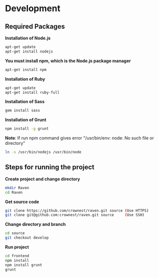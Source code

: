 # Development


## Required Packages

**Installation of Node.js**
```bash
apt-get update
apt-get install nodejs
```

**You must install npm, which is the Node.js package manager**
```bash
apt-get install npm
```

**Installation of Ruby**
```bash
apt-get update
apt-get install ruby-full
```

**Installation of Sass**
```bash
gem install sass
```

**Installation of Grunt**
```bash
npm install -g grunt
```

**Note**: If run npm command gives error "/usr/bin/env: node: No such file or directory"
```bash
ln -s /usr/bin/nodejs /usr/bin/node
```


## Steps for running the project

**Create project and change directory**
```bash
mkdir Raven
cd Raven
```

**Get source code**
```bash
git clone https://github.com/crownest/raven.git source (Use HTTPS)
git clone git@github.com:crownest/raven.git source     (Use SSH)
```

**Change directory and branch**
```bash
cd source
git checkout develop
```

**Run project**
```bash
cd frontend
npm install
npm install grunt
grunt
```
